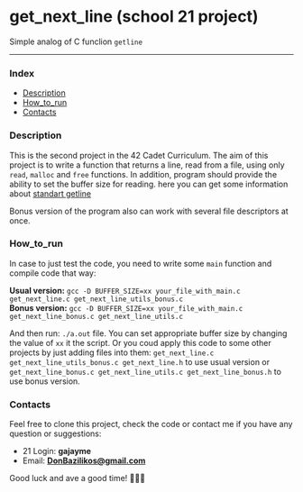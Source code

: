 # get_next_line (school 21 project)

Simple analog of C funclion ``getline``

---
### Index

* [Description](#Description)
* [How_to_run](#How_to_run)
* [Contacts](#Contacts)

### Description

This is the second project in the 42 Cadet Curriculum. The aim of this project is to write a function that returns a line, read from a file, using only ``read``, ``malloc`` and ``free`` functions. In addition, program should provide the ability to set the buffer size for reading. here you can get some information about [standart getline](https://man7.org/linux/man-pages/man3/getline.3.html)

Bonus version of the program also can work with several file descriptors at once.

### How_to_run

In case to just test the code, you need to write some ``main`` function and compile code that way:

**Usual version:** ``gcc -D BUFFER_SIZE=xx your_file_with_main.c get_next_line.c get_next_line_utils_bonus.c``  
**Bonus version:** ``gcc -D BUFFER_SIZE=xx your_file_with_main.c get_next_line_bonus.c get_next_line_utils.c``

And then run: ``./a.out`` file. You can set appropriate buffer size by changing the value of ``xx`` it the script.  Or you coud apply this code to some other projects by just adding files into them: ``get_next_line.c get_next_line_utils_bonus.c get_next_line.h`` to use usual version or ``get_next_line_bonus.c get_next_line_utils.c get_next_line_bonus.h`` to use bonus version.

### Contacts
Feel free to clone this project, check the code or contact me if you have any question or suggestions:

* 21 Login:   **gajayme**
* Email:    **DonBazilikos@gmail.com**

Good luck and ave a good time! 📒📒📒
